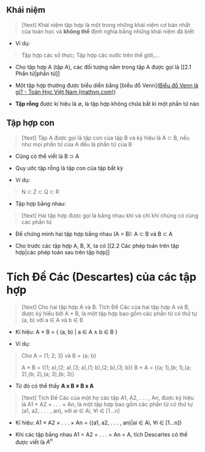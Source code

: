 ## Khái niệm

>[!text]
>Khái niệm tập hợp là một trong những khái niệm cơ bản nhất của toán học và **không thể** định nghĩa bằng những khái niệm đã biết

- Ví dụ:
>Tập hợp các số thực; Tập hợp các nước trên thế giới,...

- Cho tập hợp A (tập A), các đối tượng nằm trong tập A được gọi là [[2.1 Phần tử|phần tử]]

- Một tập hợp thường được biểu diễn bằng [biểu đồ Venn]([Biểu đồ Venn là gì? - Toán Học Việt Nam (mathvn.com)](https://www.mathvn.com/2020/08/bieu-o-venn-la-gi.html))

- **Tập rỗng** được kí hiệu là ∅, là tập hợp không chứa bất kì một phần tử nào

## Tập hợp con

>[!text]
>Tập A được gọi là tập con của tập B và ký hiệu là A ⊂ B, nếu như mọi phần tử của A đều là phần tử của B

- Cũng có thể viết là B ⊃ A
- Quy ước tập rỗng là tập con của tập bất kỳ

- Ví dụ:
>N ⊂ Z ⊂ Q ⊂ R

- Tập hợp bằng nhau:
>[!text]
>Hai tập hợp được gọi là bằng nhau khi và chỉ khi chúng có cùng các phần tử

- Để chứng minh hai tập hợp bằng nhau (A = B): A ⊂ B và B ⊂ A

- Cho trước các tập hợp A, B, X, ta có [[2.2 Các phép toán trên tập hợp|các phép toán sau trên tập hợp]]

# Tích Đề Các (Descartes) của các tập hợp

>[!text]
>Cho hai tập hợp A và B. Tích Đề Các của hai tập hợp A và B, được ký hiểu bởi A × B, là một tập hợp bao gồm các phần tử có thứ tự (a, b) với a ∈ A và b ∈ B

- Kí hiệu: A × B = { (a, b) | a ∈ A ∧ b ∈ B }

- Ví dụ:
>Cho A = {1; 2; 3} và B = {a; b}
>
>A × B = {(1; a),(2; a),(3; a),(1; b),(2; b),(3; b)}
>B × A = {(a; 1),(b; 1),(a; 2),(b; 2),(a; 3),(b; 3)}

- Từ đó có thể thấy **A x B ${\neq}$ B x A**

>[!text]
>Tích Đề Các của một họ các tập A1, A2, . . . , An, được ký hiệu là A1 × A2 × . . . × An, là một tập hợp bao gồm các phần tử có thứ tự (a1, a2, . . . , an), với ai ∈ Ai, ∀i ∈ [1...n]

- Kí hiệu: A1 × A2 × . . . × An = {(a1, a2, . . . , an)|ai ∈ Ai, ∀i ∈ [1...n]}

- Khi các tập bằng nhau A1 = A2 = . . . = An = A, tích Descartes có thể được viết là ${A^n}$ 